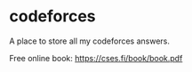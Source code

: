 # codeforces

A place to store all my codeforces answers.

Free online book: https://cses.fi/book/book.pdf
